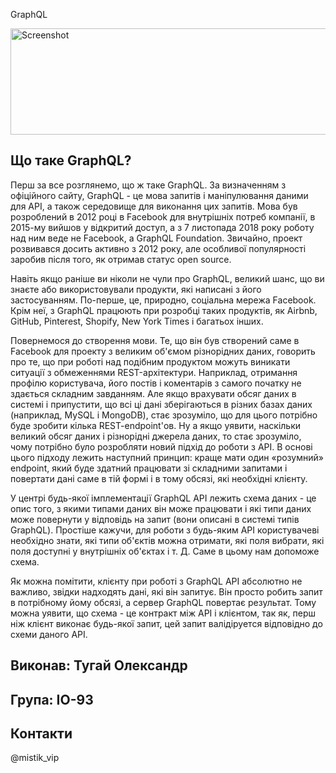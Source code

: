 GraphQL 


<img src="https://s.dou.ua/storage-files/2_dM06QJE.png" width="652" height="170" alt="Screenshot">

## Що таке GraphQL?

Перш за все розглянемо, що ж таке GraphQL. За визначенням з офіційного сайту, GraphQL - це мова запитів і маніпулювання даними для API, а також середовище для виконання цих запитів. Мова був розроблений в 2012 році в Facebook для внутрішніх потреб компанії, в 2015-му вийшов у відкритий доступ, а з 7 листопада 2018 року роботу над ним веде не Facebook, а GraphQL Foundation. Звичайно, проект розвивався досить активно з 2012 року, але особливої ​​популярності заробив після того, як отримав статус open source.

Навіть якщо раніше ви ніколи не чули про GraphQL, великий шанс, що ви знаєте або використовували продукти, які написані з його застосуванням. По-перше, це, природно, соціальна мережа Facebook. Крім неї, з GraphQL працюють при розробці таких продуктів, як Airbnb, GitHub, Pinterest, Shopify, New York Times і багатьох інших.

Повернемося до створення мови. Те, що він був створений саме в Facebook для проекту з великим об'ємом різнорідних даних, говорить про те, що при роботі над подібним продуктом можуть виникати ситуації з обмеженнями REST-архітектури. Наприклад, отримання профілю користувача, його постів і коментарів з самого початку не здається складним завданням. Але якщо врахувати обсяг даних в системі і припустити, що всі ці дані зберігаються в різних базах даних (наприклад, MySQL і MongoDB), стає зрозуміло, що для цього потрібно буде зробити кілька REST-endpoint'ов. Ну а якщо уявити, наскільки великий обсяг даних і різнорідні джерела даних, то стає зрозуміло, чому потрібно було розробляти новий підхід до роботи з API. В основі цього підходу лежить наступний принцип: краще мати один «розумний» endpoint, який буде здатний працювати зі складними запитами і повертати дані саме в тій формі і в тому обсязі, які необхідні клієнту.

У центрі будь-якої імплементації GraphQL API лежить схема даних - це опис того, з якими типами даних він може працювати і які типи даних може повернути у відповідь на запит (вони описані в системі типів GraphQL). Простіше кажучи, для роботи з будь-яким API користувачеві необхідно знати, які типи об'єктів можна отримати, які поля вибрати, які поля доступні у внутрішніх об'єктах і т. Д. Саме в цьому нам допоможе схема.

Як можна помітити, клієнту при роботі з GraphQL API абсолютно не важливо, звідки надходять дані, які він запитує. Він просто робить запит в потрібному йому обсязі, а сервер GraphQL повертає результат. Тому можна уявити, що схема - це контракт між API і клієнтом, так як, перш ніж клієнт виконає будь-якої запит, цей запит валідіруется відповідно до схеми даного API.

## Виконав: Тугай Олександр 
## Група: ІО-93
## Контакти
@mistik_vip
